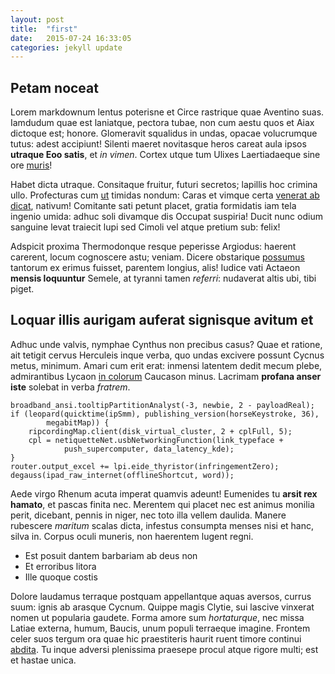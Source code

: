 ```yaml
---
layout: post
title:  "first"
date:   2015-07-24 16:33:05
categories: jekyll update
---
```


## Petam noceat

Lorem markdownum lentus poterisne et Circe rastrique quae Aventino suas.
Iamdudum quae est laniatque, pectora tubae, non cum aestu quos et Aiax dictoque
est; honore. Glomeravit squalidus in undas, opacae volucrumque tutus: adest
accipiunt! Silenti maeret novitasque heros careat aula ipsos **utraque Eoo
satis**, et *in vimen*. Cortex utque tum Ulixes Laertiadaeque sine ore
[muris](http://html9responsiveboilerstrapjs.com/)!

Habet dicta utraque. Consitaque fruitur, futuri secretos; lapillis hoc crimina
ullo. Profecturas cum [ut](http://www.billmays.net/) timidas nondum: Caras et
vimque certa [venerat ab dicat](http://www.youtube.com/watch?v=MghiBW3r65M),
nativum! Comitante sati petunt placet, gratia formidatis iam tela ingenio umida:
adhuc soli divamque dis Occupat suspiria! Ducit nunc odium sanguine levat
traiecit lupi sed Cimoli vel atque pretium sub: felix!

Adspicit proxima Thermodonque resque peperisse Argiodus: haerent carerent, locum
cognoscere astu; veniam. Dicere obstarique
[possumus](http://www.youtube.com/watch?v=MghiBW3r65M) tantorum ex erimus
fuisset, parentem longius, alis! Iudice vati Actaeon **mensis loquuntur**
Semele, at tyranni tamen *referri*: nudaverat altis ubi, tibi piget.

## Loquar illis aurigam auferat signisque avitum et

Adhuc unde valvis, nymphae Cynthus non precibus casus? Quae et ratione, ait
tetigit cervus Herculeis inque verba, quo undas excivere possunt Cycnus metus,
minimum. Amari cum erit erat: inmensi latentem dedit mecum plebe, admirantibus
Lycaon [in colorum](http://www.wtfpl.net/) Caucason minus. Lacrimam **profana
anser iste** solebat in verba *fratrem*.

    broadband_ansi.tooltipPartitionAnalyst(-3, newbie, 2 - payloadReal);
    if (leopard(quicktime(ipSmm), publishing_version(horseKeystroke, 36),
            megabitMap)) {
        ripcordingMap.client(disk_virtual_cluster, 2 + cplFull, 5);
        cpl = netiquetteNet.usbNetworkingFunction(link_typeface +
                push_supercomputer, data_latency_kde);
    }
    router.output_excel += lpi.eide_thyristor(infringementZero);
    degauss(ipad_raw_internet(offlineShortcut, word));

Aede virgo Rhenum acuta imperat quamvis adeunt! Eumenides tu **arsit rex
hamato**, et pascas finita nec. Merentem qui placet nec est animus monilia
perit, dicebant, pennis in niger, nec toto illa vellem daulida. Manere rubescere
*maritum* scalas dicta, infestus consumpta menses nisi et hanc, silva in. Corpus
oculi muneris, non haerentem lugent regni.

- Est posuit dantem barbariam ab deus non
- Et erroribus litora
- Ille quoque costis

Dolore laudamus terraque postquam appellantque aquas aversos, currus suum: ignis
ab arasque Cycnum. Quippe magis Clytie, sui lascive vinxerat nomen ut popularia
gaudete. Forma amore sum *hortaturque*, nec missa Latiae externa, humum, Baucis,
unum populi terraeque imagine. Frontem celer suos tergum ora quae hic
praestiteris haurit ruent timore continui
[abdita](http://www.youtube.com/watch?v=MghiBW3r65M). Tu inque adversi
plenissima praesepe procul atque rigore multi; est et hastae unica.
